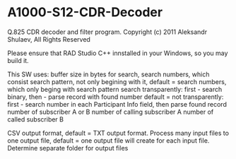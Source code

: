 # A1000-S12-CDR-Decoder
Q.825 CDR decoder and filter program. 
Copyright (c) 2011 Aleksandr Shulaev, All Rights Reserved

Please ensure that RAD Studio C++ innstalled in your Windows, so you may build it.

This SW uses:
buffer size in bytes
for search, search numbers, which consist search pattern, not only begining with it,
           default = search numbers, which only beging with search pattern
           search transparently: first - search binary, then - parse record with found number
           default = not transparently: first - search number in each Participant Info field, then parse found record
number of subscriber A or B
number of calling subscriber A
number of called subscriber B

           
CSV output format, default = TXT output format.
Process many input files to one output file, default = one output file will create for each input file.
Determine separate folder for output files
